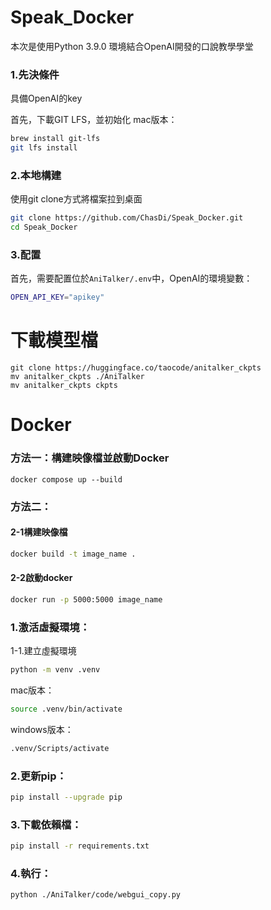 # Speak_Docker
本次是使用Python 3.9.0 環境結合OpenAI開發的口說教學學堂
### 1.先決條件
具備OpenAI的key

首先，下載GIT LFS，並初始化
mac版本：
```bash
brew install git-lfs
git lfs install
```

### 2.本地構建
使用git clone方式將檔案拉到桌面
```bash
git clone https://github.com/ChasDi/Speak_Docker.git
cd Speak_Docker
```

### 3.配置
首先，需要配置位於`AniTalker/.env`中，OpenAI的環境變數：
```bash
OPEN_API_KEY="apikey"
```

# 下載模型檔
```bsah
git clone https://huggingface.co/taocode/anitalker_ckpts
mv anitalker_ckpts ./AniTalker
mv anitalker_ckpts ckpts
```

# Docker
### 方法一：構建映像檔並啟動Docker
```bsah
docker compose up --build
```
### 方法二：
#### 2-1構建映像檔
```bash
docker build -t image_name .
```
#### 2-2啟動docker
```bash
docker run -p 5000:5000 image_name
```


### 1.激活虛擬環境：
1-1.建立虛擬環境
``` bash
python -m venv .venv
```
mac版本：
``` bash
source .venv/bin/activate 
```
windows版本：
``` bash
.venv/Scripts/activate
```
### 2.更新pip：
 ``` bash
pip install --upgrade pip
```
### 3.下載依賴檔：
``` bash
pip install -r requirements.txt
```
### 4.執行：
```bash
python ./AniTalker/code/webgui_copy.py
```
